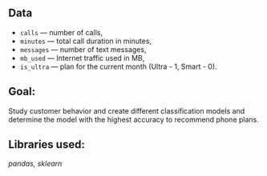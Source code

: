 ## Data

- `сalls` — number of calls,
- `minutes` — total call duration in minutes,
- `messages` — number of text messages,
- `mb_used` — Internet traffic used in MB,
- `is_ultra` — plan for the current month (Ultra - 1, Smart - 0).

## Goal:

Study customer behavior and create different classification models and determine the model with the highest accuracy to recommend phone plans.

## Libraries used:

*pandas, sklearn*
